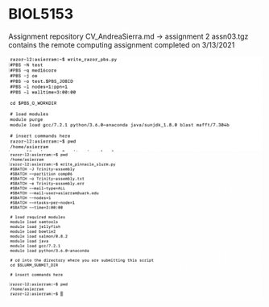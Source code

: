 # BIOL5153

Assignment repository 
CV_AndreaSierra.md -> assignment 2 
assn03.tgz contains the remote computing assignment completed on 3/13/2021






![PBS](PBS.png)
![SLURM](SLURM.png)


